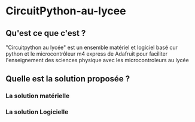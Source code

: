 # CircuitPython-au-lycee

## Qu'est ce que c'est ?
"Circuitpython au lycée" est un ensemble matériel et logiciel basé cur python et le microcontrôleur m4 express de Adafruit pour faciliter l'enseignement des sciences physique avec les microcontroleurs au lycée

## Quelle est la solution proposée ?
### La solution matérielle



### La solution Logicielle
